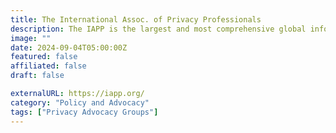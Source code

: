 ```yaml
---
title: The International Assoc. of Privacy Professionals
description: The IAPP is the largest and most comprehensive global information privacy community and resource.
image: ""
date: 2024-09-04T05:00:00Z
featured: false
affiliated: false
draft: false

externalURL: https://iapp.org/
category: "Policy and Advocacy"
tags: ["Privacy Advocacy Groups"]
---
```

